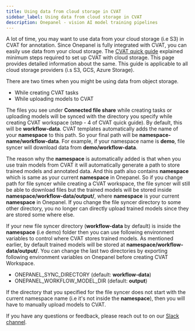 ```yaml
---
title: Using data from cloud storage in CVAT
sidebar_label: Using data from cloud storage in CVAT
description: Onepanel - vision AI model training pipelines
---
```


A lot of time, you may want to use data from your cloud storage (i.e S3) in CVAT for annotation. Since Onepanel is fully integrated with CVAT, you can easily use data from your cloud storage. The [CVAT quick guide](/docs/getting-started/use-cases/computervision/annotation/cvat/cvat_quick_guide) explained minimum steps required to set up CVAT with cloud storage. This page provides detailed information about the same. This guide is applicable to all cloud storage providers (i.s S3, GCS, Azure Storage).

There are two times when you might be using data from object storage. 
- While creating CVAT tasks
- While uploading models to CVAT

The files you see under **Connected file share** while creating tasks or uploading models will be synced with the directory you specify while creating CVAT workspace (step - 4 of CVAT quick guide). By default, this will be **workflow-data**. CVAT templates automatically adds the name of your **namespace** to this path. So your final path will be **namespace-name/workflow-data**. For example, if your namespace name is **demo**, file syncer will download data from **demo/workflow-data**. 

The reason why the **namespace** is automatically added is that when you use train models from CVAT it will automatically generate a path to store trained models and annotated data. And this path also contains **namespace** which is same as your current **namespace** in Onepanel. So if you change path for file syncer while creating a CVAT workspace, the file syncer will still be able to download files but the trained models will be stored inside **namespace/workflow-data/output/**, where **namespace** is your current **namespace** in Onepanel. If you change the file syncer directory to some other directory, you no longer can directly upload trained models since they are stored some where else. 

If your new file syncer directory (**workflow-data** by default) is inside the **namespace** (i.e demo) folder then you can use following environment variables to control where CVAT stores trained models. As mentioned earlier, by default trained models will be stored at **namespace/workflow-data/output/**. You can change the last two directories by exporting following environment variables on Onepanel before creating CVAT Workspace.

- ONEPANEL_SYNC_DIRECTORY (default: **workflow-data**)
- ONEPANEL_WORKFLOW_MODEL_DIR (default: **output**)

If the directory that you specified for the file syncer does not start with the current namespace name (i.e it's not inside the **namespace**), then you will have to manually upload models to CVAT.

If you have any questions or feedback, please reach out to on our [Slack channel](https://join.slack.com/t/onepanel-ce/shared_invite/zt-eyjnwec0-nLaHhjif9Y~gA05KuX6AUg).